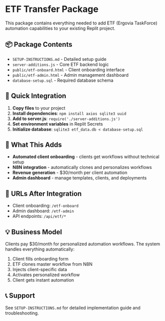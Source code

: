 
# ETF Transfer Package

This package contains everything needed to add ETF (Ergovia TaskForce) automation capabilities to your existing Replit project.

## 📦 Package Contents

- `SETUP-INSTRUCTIONS.md` - Detailed setup guide
- `server-additions.js` - Core ETF backend logic
- `public/etf-onboard.html` - Client onboarding interface  
- `public/etf-admin.html` - Admin management dashboard
- `database-setup.sql` - Required database schema

## 🚀 Quick Integration

1. **Copy files** to your project
2. **Install dependencies**: `npm install axios sqlite3 uuid`
3. **Add to server.js**: `require('./server-additions.js')`
4. **Set environment variables** in Replit Secrets
5. **Initialize database**: `sqlite3 etf_data.db < database-setup.sql`

## 🎯 What This Adds

- **Automated client onboarding** - clients get workflows without technical setup
- **N8N integration** - automatically clones and personalizes workflows
- **Revenue generation** - $30/month per client automation
- **Admin dashboard** - manage templates, clients, and deployments

## 🔗 URLs After Integration

- Client onboarding: `/etf-onboard`
- Admin dashboard: `/etf-admin`
- API endpoints: `/api/etf/*`

## 💡 Business Model

Clients pay $30/month for personalized automation workflows. The system handles everything automatically:

1. Client fills onboarding form
2. ETF clones master workflow from N8N
3. Injects client-specific data
4. Activates personalized workflow
5. Client gets instant automation

## 📞 Support

See `SETUP-INSTRUCTIONS.md` for detailed implementation guide and troubleshooting.
